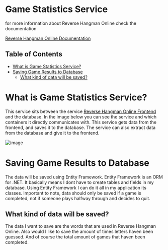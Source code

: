 # Game Statistics Service
for more information about Reverse Hangman Online check the documentation
 
[Reverse Hangman Online Documentation](https://github.com/Epic-Chainsaw-Massacre)

## Table of Contents
- [What is Game Statistics Service?](#what-is-game-stastistics-service)
- [Saving Game Results to Database](#saving-game-results-to-database)
  - [What kind of data will be saved?](#what-kind-of-data-will-be-saved)

# What is Game Statistics Service?
This service sits between the service [Reverse Hangman Online Frontend](https://github.com/Epic-Chainsaw-Massacre/reverse-hangman-online-frontend) and the database. In the image below you can see the service and which containers it directly communicates with. This service gets data from the frontend, and saves it to the database. The service can also extract data from the database and give it to the frontend.

![image](https://user-images.githubusercontent.com/74303221/173060337-098085b5-4a8b-4c0a-b8f8-7becc982a934.png)

# Saving Game Results to Database
The data will be saved using Entity Framework. Entity Framework is an ORM for .NET. It basically means I dont have to create tables and fields in my database. Using Entity Framework I can do it all in my application its classes. Important to note, data should only be saved if a game is completed, not if someone plays halfway through and decides to quit.

## What kind of data will be saved?
The data I want to save are the words that are used in Reverse Hangman Online. Also would I like to save the amount of times letters haven been guessed. And of course the total amount of games that haven been completed. 
